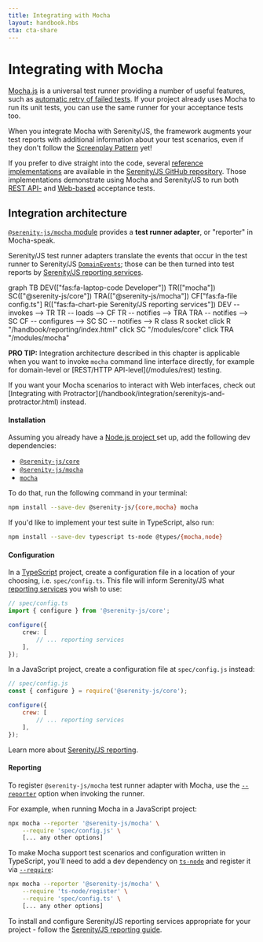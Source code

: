 ```yaml
---
title: Integrating with Mocha
layout: handbook.hbs
cta: cta-share
---
```

# Integrating with Mocha

[Mocha.js](https://mochajs.org/) is a universal test runner providing a number of useful features, such as [automatic retry of failed tests](/modules/mocha/class/src/adapter/MochaConfig.ts~MochaConfig.html#instance-member-retries). If your project already uses Mocha to run its unit tests, you can use the same runner for your acceptance tests too. 

When you integrate Mocha with Serenity/JS, the framework augments your test reports with additional information about your test scenarios, even if they don't follow the [Screenplay Pattern](/handbook/thinking-in-serenity-js/screenplay-pattern.html) yet!

If you prefer to dive straight into the code, several [reference implementations](https://github.com/serenity-js/serenity-js/tree/master/examples) are available in the [Serenity/JS GitHub repository](https://github.com/serenity-js/serenity-js). Those implementations demonstrate using Mocha and Serenity/JS to run both [REST API-](https://github.com/serenity-js/serenity-js/tree/master/examples/mocha-rest-api-level-testing) and [Web-based](https://github.com/serenity-js/serenity-js/tree/master/examples/protractor-mocha) acceptance tests.

## Integration architecture

[`@serenity-js/mocha` module](/modules/mocha) provides a **test runner adapter**, or "reporter" in Mocha-speak.

Serenity/JS test runner adapters translate the events that occur in the test runner to Serenity/JS [`DomainEvents`](/modules/core/identifiers.html#events); those can be then turned into test reports by [Serenity/JS reporting services](/handbook/reporting/index.html).

<div class="mermaid">
graph TB
    DEV(["fas:fa-laptop-code Developer"])
    TR(["mocha"])
    SC(["@serenity-js/core"])
    TRA(["@serenity-js/mocha"])
    CF["fas:fa-file config.ts"]
    R(["fas:fa-chart-pie Serenity/JS reporting services"])
    DEV -- invokes --> TR
    TR -- loads --> CF
    TR -- notifies --> TRA
    TRA -- notifies --> SC
    CF -- configures --> SC
    SC -- notifies --> R
    class R socket
    click R "/handbook/reporting/index.html"
    click SC "/modules/core"
    click TRA "/modules/mocha"
</div>

<div class="pro-tip">
    <div class="icon"><i class="fas fa-lightbulb"></i></div>
    <div class="text"><p><strong>PRO TIP:</strong>
        Integration architecture described in this chapter is applicable when you want to invoke <code>mocha</code> command line interface directly, for example for domain-level or [REST/HTTP API-level](/modules/rest) testing. 
    </p>
    <p>If you want your Mocha scenarios to interact with Web interfaces, check out [Integrating with Protractor](/handbook/integration/serenityjs-and-protractor.html) instead.
    </p></div>
</div>

#### Installation

Assuming you already have a [Node.js project ](/handbook/integration/runtime-dependencies.html#a-node-js-project) set up, add the following dev dependencies:
- [`@serenity-js/core`](/modules/core)
- [`@serenity-js/mocha`](/modules/mocha)
- [`mocha`](https://www.npmjs.com/package/mocha)

To do that, run the following command in your terminal:
```bash
npm install --save-dev @serenity-js/{core,mocha} mocha
```

If you'd like to implement your test suite in TypeScript, also run:
```bash
npm install --save-dev typescript ts-node @types/{mocha,node}
```

#### Configuration

In a [TypeScript](https://www.typescriptlang.org/) project, create a configuration file in a location of your choosing, i.e. `spec/config.ts`. This file will inform Serenity/JS what [reporting services](/handbook/reporting/) you wish to use:

```typescript
// spec/config.ts
import { configure } from '@serenity-js/core';

configure({
    crew: [
        // ... reporting services
    ],
});
```

In a JavaScript project, create a configuration file at `spec/config.js` instead:

```javascript
// spec/config.js
const { configure } = require('@serenity-js/core');

configure({
    crew: [
        // ... reporting services
    ],
});
```

Learn more about [Serenity/JS reporting](/handbook/reporting/).

#### Reporting

To register `@serenity-js/mocha` test runner adapter with Mocha, use the [`--reporter`](https://mochajs.org/#command-line-usage) option when invoking the runner.

For example, when running Mocha in a JavaScript project:

```bash
npx mocha --reporter '@serenity-js/mocha' \
    --require 'spec/config.js' \
    [... any other options]
```

To make Mocha support test scenarios and configuration written in TypeScript, you'll need to add a dev dependency on [`ts-node`](https://www.npmjs.com/package/ts-node) and register it via [`--require`](https://mochajs.org/#command-line-usage):

```bash
npx mocha --reporter '@serenity-js/mocha' \
    --require 'ts-node/register' \
    --require 'spec/config.ts' \ 
    [... any other options]
```

To install and configure Serenity/JS reporting services appropriate for your project - follow the [Serenity/JS reporting guide](/handbook/reporting/).
